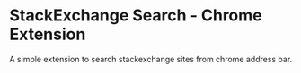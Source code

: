 # StackExchange Search - Chrome Extension
A simple extension to search stackexchange sites from chrome address bar.
